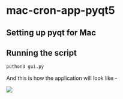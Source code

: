 # mac-cron-app-pyqt5

## Setting up pyqt for Mac

## Running the script

```cmd
puthon3 gui.py
```

And this is how the application will look like - 

![](https://github.com/prav10194/mac-cron-app-pyqt5/blob/master/readme-assets/pyqt5.gif)
